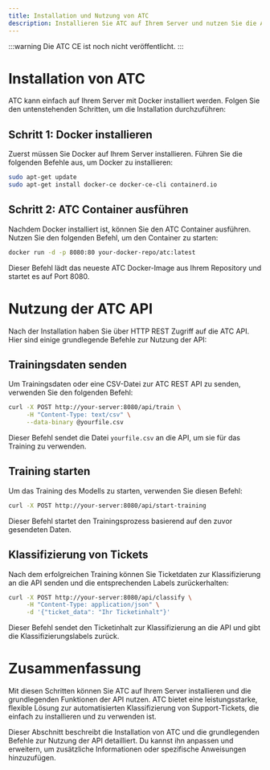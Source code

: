 ```yaml
---
title: Installation und Nutzung von ATC
description: Installieren Sie ATC auf Ihrem Server und nutzen Sie die API zur automatisierten Klassifizierung von Support-Tickets.
---
```

:::warning
Die ATC CE ist noch nicht veröffentlicht.
:::

# Installation von ATC

ATC kann einfach auf Ihrem Server mit Docker installiert werden. Folgen Sie den untenstehenden Schritten, um die Installation durchzuführen:

## Schritt 1: Docker installieren

Zuerst müssen Sie Docker auf Ihrem Server installieren. Führen Sie die folgenden Befehle aus, um Docker zu installieren:

```bash
sudo apt-get update
sudo apt-get install docker-ce docker-ce-cli containerd.io
```

## Schritt 2: ATC Container ausführen

Nachdem Docker installiert ist, können Sie den ATC Container ausführen. Nutzen Sie den folgenden Befehl, um den Container zu starten:

```bash
docker run -d -p 8080:80 your-docker-repo/atc:latest
```

Dieser Befehl lädt das neueste ATC Docker-Image aus Ihrem Repository und startet es auf Port 8080.

# Nutzung der ATC API

Nach der Installation haben Sie über HTTP REST Zugriff auf die ATC API. Hier sind einige grundlegende Befehle zur Nutzung der API:

## Trainingsdaten senden

Um Trainingsdaten oder eine CSV-Datei zur ATC REST API zu senden, verwenden Sie den folgenden Befehl:

```bash
curl -X POST http://your-server:8080/api/train \
     -H "Content-Type: text/csv" \
     --data-binary @yourfile.csv
```

Dieser Befehl sendet die Datei `yourfile.csv` an die API, um sie für das Training zu verwenden.

## Training starten

Um das Training des Modells zu starten, verwenden Sie diesen Befehl:

```bash
curl -X POST http://your-server:8080/api/start-training
```

Dieser Befehl startet den Trainingsprozess basierend auf den zuvor gesendeten Daten.

## Klassifizierung von Tickets

Nach dem erfolgreichen Training können Sie Ticketdaten zur Klassifizierung an die API senden und die entsprechenden Labels zurückerhalten:

```bash
curl -X POST http://your-server:8080/api/classify \
     -H "Content-Type: application/json" \
     -d '{"ticket_data": "Ihr Ticketinhalt"}'
```

Dieser Befehl sendet den Ticketinhalt zur Klassifizierung an die API und gibt die Klassifizierungslabels zurück.

# Zusammenfassung

Mit diesen Schritten können Sie ATC auf Ihrem Server installieren und die grundlegenden Funktionen der API nutzen. ATC bietet eine leistungsstarke, flexible Lösung zur automatisierten Klassifizierung von Support-Tickets, die einfach zu installieren und zu verwenden ist.

Dieser Abschnitt beschreibt die Installation von ATC und die grundlegenden Befehle zur Nutzung der API detailliert. Du kannst ihn anpassen und erweitern, um zusätzliche Informationen oder spezifische Anweisungen hinzuzufügen.